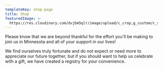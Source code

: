 ```yaml
---
templateKey: shop-page
title: Shop
featuredImage: >-
  https://res.cloudinary.com/dvjbm5qlr/image/upload/c_crop,g_custom/c_scale,w_1200/v1579838540/DSC_0433.NEF_gl1dzx.jpg
---
```

Please know that we are beyond thankful for the effort you'll be making to join us in Minnesota and all of your support in our lives!

We find ourselves truly fortunate and do not expect or need more to appreciate our future together, but if you should want to help us celebrate with a gift, we have created a registry for your convenience.
